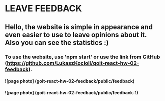 # LEAVE FEEDBACK

## Hello, the website is simple in appearance and even easier to use to leave opinions about it. Also you can see the statistics :)

### To use the website, use 'npm start' or use the link from GitHub (https://github.com/LukaszKocioll/goit-react-hw-02-feedback).

#### ![page photo] (goit-react-hw-02-feedback/public/feedback)
#### ![page photo] (goit-react-hw-02-feedback/public/feedback-1)
